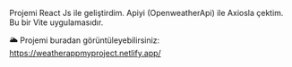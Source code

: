 Projemi React Js ile geliştirdim.
Apiyi (OpenweatherApi) ile Axiosla çektim.
Bu bir Vite uygulamasıdır.

  🌥
  Projemi buradan görüntüleyebilirsiniz:
  https://weatherappmyproject.netlify.app/
 
